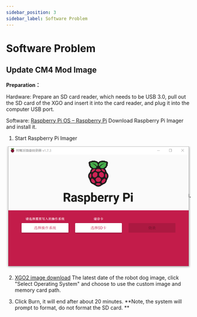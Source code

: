 ```yaml
---
sidebar_position: 3
sidebar_label: Software Problem
---
```


# Software Problem

## Update CM4 Mod Image

**Preparation：**

Hardware: Prepare an SD card reader, which needs to be USB 3.0, pull out the SD card of the XGO and insert it into the card reader, and plug it into the computer USB port.


Software: [Raspberry Pi OS – Raspberry Pi](https://www.raspberrypi.com/software/) Download Raspberry Pi Imager and install it.

1. Start Raspberry Pi Imager

![](./../images/cm4-xgo-faq-09.png)

2. [XGO2 image download](https://drive.google.com/drive/folders/1YJy-wIke6EJECcblV2LMFmRN6YSrPW-a ) The latest date of the robot dog image, click "Select Operating System" and choose to use the custom image and memory card path.

3. Click Burn, it will end after about 20 minutes. **Note, the system will prompt to format, do not format the SD card. **
